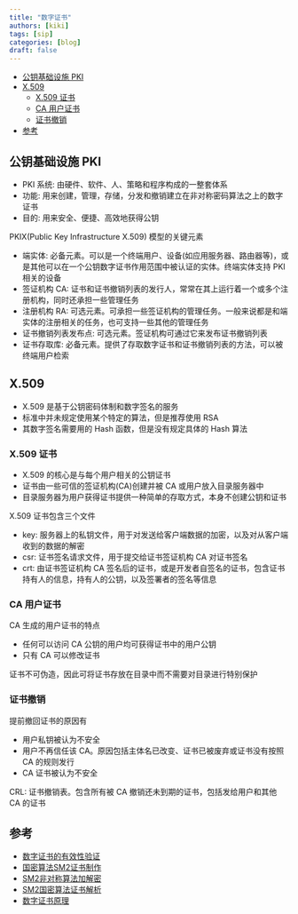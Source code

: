 ```yaml
---
title: "数字证书"
authors: [kiki]
tags: [sip]
categories: [blog]
draft: false
---
```


- [公钥基础设施 PKI](#%e5%85%ac%e9%92%a5%e5%9f%ba%e7%a1%80%e8%ae%be%e6%96%bd-pki)
- [X.509](#x509)
  - [X.509 证书](#x509-%e8%af%81%e4%b9%a6)
  - [CA 用户证书](#ca-%e7%94%a8%e6%88%b7%e8%af%81%e4%b9%a6)
  - [证书撤销](#%e8%af%81%e4%b9%a6%e6%92%a4%e9%94%80)
- [参考](#%e5%8f%82%e8%80%83)

## 公钥基础设施 PKI

- PKI 系统: 由硬件、软件、人、策略和程序构成的一整套体系
- 功能: 用来创建，管理，存储，分发和撤销建立在非对称密码算法之上的数字证书
- 目的: 用来安全、便捷、高效地获得公钥

PKIX(Public Key Infrastructure X.509) 模型的关键元素

- 端实体: 必备元素。可以是一个终端用户、设备(如应用服务器、路由器等)，或是其他可以在一个公钥数字证书作用范围中被认证的实体。终端实体支持 PKI 相关的设备
- 签证机构 CA: 证书和证书撤销列表的发行人，常常在其上运行着一个或多个注册机构，同时还承担一些管理任务
- 注册机构 RA: 可选元素。可承担一些签证机构的管理任务。一般来说都是和端实体的注册相关的任务，也可支持一些其他的管理任务
- 证书撤销列表发布点: 可选元素。签证机构可通过它来发布证书撤销列表
- 证书存取库: 必备元素。提供了存取数字证书和证书撤销列表的方法，可以被终端用户检索

## X.509

- X.509 是基于公钥密码体制和数字签名的服务
- 标准中并未规定使用某个特定的算法，但是推荐使用 RSA
- 其数字签名需要用的 Hash 函数，但是没有规定具体的 Hash 算法

### X.509 证书

- X.509 的核心是与每个用户相关的公钥证书
- 证书由一些可信的签证机构(CA)创建并被 CA 或用户放入目录服务器中
- 目录服务器为用户获得证书提供一种简单的存取方式，本身不创建公钥和证书

X.509 证书包含三个文件

- key: 服务器上的私钥文件，用于对发送给客户端数据的加密，以及对从客户端收到的数据的解密
- csr: 证书签名请求文件，用于提交给证书签证机构 CA 对证书签名
- crt: 由证书签证机构 CA 签名后的证书，或是开发者自签名的证书，包含证书持有人的信息，持有人的公钥，以及签署者的签名等信息

### CA 用户证书

CA 生成的用户证书的特点

- 任何可以访问 CA 公钥的用户均可获得证书中的用户公钥
- 只有 CA 可以修改证书

证书不可伪造，因此可将证书存放在目录中而不需要对目录进行特别保护

### 证书撤销

提前撤回证书的原因有

- 用户私钥被认为不安全
- 用户不再信任该 CA。原因包括主体名已改变、证书已被废弃或证书没有按照 CA 的规则发行
- CA 证书被认为不安全

CRL: 证书撤销表。包含所有被 CA 撤销还未到期的证书，包括发给用户和其他 CA 的证书

## 参考

- [数字证书的有效性验证](http://jonllen.com/jonllen/work/170.aspx)
- [国密算法SM2证书制作](http://jonllen.com/jonllen/work/162.aspx)
- [SM2非对称算法加解密](http://jonllen.com/jonllen/work/164.aspx)
- [SM2国密算法证书解析](http://jonllen.com/jonllen/work/174.aspx)
- [数字证书原理](http://www.cnblogs.com/JeffreySun/archive/2010/06/24/1627247.html)
